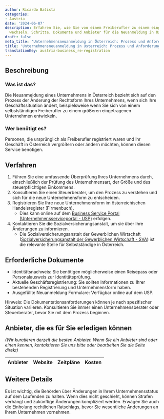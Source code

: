 ```yaml
---
author: Ricardo Batista
categories:
- Austria
date: '2024-06-07'
description: Erfahren Sie, wie Sie von einem Freiberufler zu einem eingetragenen Unternehmen
  wechseln. Schritte, Dokumente und Anbieter für die Neuanmeldung in Österreich.
draft: false
meta_title: 'Unternehmensneuanmeldung in Österreich: Prozess und Anforderungen'
title: 'Unternehmensneuanmeldung in Österreich: Prozess und Anforderungen'
translationKey: austria-business_re-registration
---
```



## Beschreibung
### Was ist das?
Die Neuanmeldung eines Unternehmens in Österreich bezieht sich auf den Prozess der Änderung der Rechtsform Ihres Unternehmens, wenn sich Ihre Geschäftssituation ändert, beispielsweise wenn Sie sich von einem selbstständigen Freiberufler zu einem größeren eingetragenen Unternehmen entwickeln.

### Wer benötigt es?
Personen, die ursprünglich als Freiberufler registriert waren und ihr Geschäft in Österreich vergrößern oder ändern möchten, können diesen Service benötigen.

## Verfahren

1. Führen Sie eine umfassende Überprüfung Ihres Unternehmens durch, einschließlich der Prüfung des Unternehmensart, der Größe und des steuerpflichtigen Einkommens.
2. Konsultieren Sie einen Steuerberater, um den Prozess zu verstehen und sich für die neue Unternehmensform zu entscheiden.
3. Registrieren Sie Ihre neue Unternehmensform im österreichischen Handelsregister (Firmenbuch).
   - Dies kann online auf dem [Business Service Portal (Unternehmensserviceportal - USP)](https://www.usp.gv.at/Portal.Node/usp/public) erfolgen.
4. Kontaktieren Sie die Sozialversicherungsanstalt, um sie über Ihre Änderungen zu informieren.
   - Die Sozialversicherungsanstalt der Gewerblichen Wirtschaft ([Sozialversicherungsanstalt der Gewerblichen Wirtschaft - SVA](https://www.svagw.at/cdscontent/?contentid=10007.735601&portal=svaportal)) ist die relevante Stelle für Selbstständige in Österreich.

## Erforderliche Dokumente

- Identitätsnachweis: Sie benötigen möglicherweise einen Reisepass oder Personalausweis zur Identitätsprüfung.
- Aktuelle Geschäftsregistrierung: Sie sollten Informationen zu Ihrer bestehenden Registrierung und Unternehmensform haben.
- Ausgefüllte Neuanmeldung Formulare: Verfügbar online auf dem USP.

Hinweis: Die Dokumentationsanforderungen können je nach spezifischer Situation variieren. Konsultieren Sie immer einen Unternehmensberater oder Steuerberater, bevor Sie mit dem Prozess beginnen.

## Anbieter, die es für Sie erledigen können

_(Wir kuratieren derzeit die besten Anbieter. Wenn Sie ein Anbieter sind oder einen kennen, kontaktieren Sie uns bitte oder bearbeiten Sie die Seite direkt)_

| Anbieter | Website | Zeitpläne | Kosten |
| --------------- | --------------- | :-------------: | :-------------: |

## Weitere Details
Es ist wichtig, die Behörden über Änderungen in Ihrem Unternehmensstatus auf dem Laufenden zu halten. Wenn dies nicht geschieht, können Strafen verhängt und zukünftige Änderungen kompliziert werden. Erwägen Sie auch die Einholung rechtlichen Ratschlags, bevor Sie wesentliche Änderungen an Ihrem Unternehmen vornehmen.